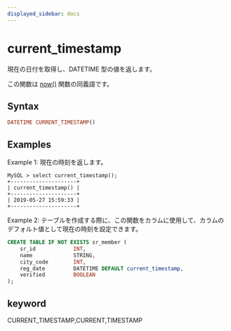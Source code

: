 ```yaml
---
displayed_sidebar: docs
---
```


# current_timestamp

現在の日付を取得し、DATETIME 型の値を返します。

この関数は [now()](./now.md) 関数の同義語です。

## Syntax

```Haskell
DATETIME CURRENT_TIMESTAMP()
```

## Examples

Example 1: 現在の時刻を返します。

```Plain Text
MySQL > select current_timestamp();
+---------------------+
| current_timestamp() |
+---------------------+
| 2019-05-27 15:59:33 |
+---------------------+
```

Example 2: テーブルを作成する際に、この関数をカラムに使用して、カラムのデフォルト値として現在の時刻を設定できます。

```SQL
CREATE TABLE IF NOT EXISTS sr_member (
    sr_id            INT,
    name             STRING,
    city_code        INT,
    reg_date         DATETIME DEFAULT current_timestamp,
    verified         BOOLEAN
);
```

## keyword

CURRENT_TIMESTAMP,CURRENT,TIMESTAMP